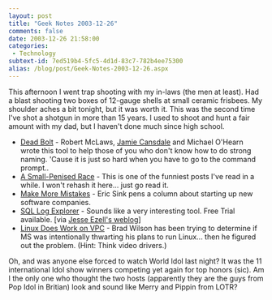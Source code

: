 ```yaml
---
layout: post
title: "Geek Notes 2003-12-26"
comments: false
date: 2003-12-26 21:58:00
categories:
 - Technology
subtext-id: 7ed519b4-5fc5-4d1d-83c7-782b4ee75300
alias: /blog/post/Geek-Notes-2003-12-26.aspx
---
```



This afternoon I went trap shooting with my in-laws (the men at least). Had a blast shooting two boxes of 12-gauge shells at small ceramic frisbees. My shoulder aches a bit tonight, but it was worth it. This was the second time I've shot a shotgun in more than 15 years. I used to shoot and hunt a fair amount with my dad, but I haven't done much since high school. 

  * [Dead Bolt](http://weblogs.asp.net/rmclaws/archive/2003/12/23/45373.aspx) - Robert McLaws, [Jamie Cansdale](http://weblogs.asp.net/nunitaddin/) and Michael O'Hearn wrote this tool to help those of you who don't know how to do strong naming. 'Cause it is just so hard when you have to go to the command prompt..
  * [A Small-Penised Race](http://www.toolshed.com/blog/SocialCommentary/SmallPenisedRace.html,v) - This is one of the funniest posts I've read in a while. I won't rehash it here... just go read it.
  * [Make More Mistakes](http://msdn.microsoft.com/library/en-us/dnsoftware/html/software12292003.asp) - Eric Sink pens a column about starting up new software companies.
  * [SQL Log Explorer](http://www.sql-server-performance.com/log_explorer_spotlight.asp) - Sounds like a very interesting tool. Free Trial available. [via [Jesse Ezell's weblog](http://weblogs.asp.net/jezell/archive/2003/12/23/45511.aspx)]
  * [Linux Does Work on VPC](http://dotnetguy.techieswithcats.com/archives/004025.shtml) - Brad Wilson has been trying to determine if MS was intentionally thwarting his plans to run Linux... then he figured out the problem. (Hint: Think video drivers.)

Oh, and was anyone else forced to watch World Idol last night? It was the 11 international Idol show winners competing yet again for top honors (sic). Am I the only one who thought the two hosts (apparently they are the guys from Pop Idol in Britian) look and sound like Merry and Pippin from LOTR? 
